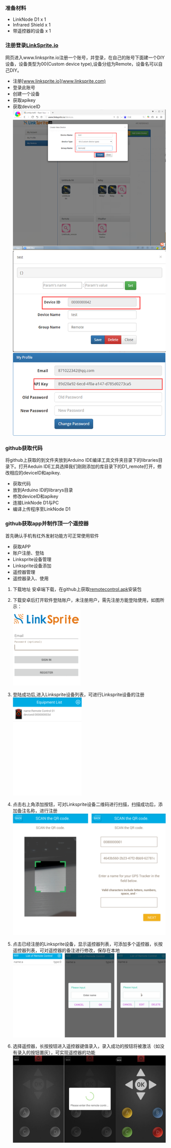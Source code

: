 ### 准备材料
* LinkNode D1 x 1   
* Infrared Shield x 1  
* 带遥控器的设备 x 1  

### 注册登录[LinkSprite.io](www.linksprite.com)
网页进入www.linksprite.io注册一个账号，并登录，在自己的账号下面建一个DIY设备，设备类型为00(Custom device type),设备分组为Remote，设备名可以自己DIY。   
* 注册[www.linksprite.io](www.linksprite.com)
* 登录此账号  
* 创建一个设备
* 获取apikey
* 获取deviceID   
![注册LinkSprite设备](picture/1.png)  
![获取deviceID](picture/2.png)  
![获取apikey](picture/3.png)  
 
### github获取代码
将github上获取的到文件夹放到Arduino IDE编译工具文件夹目录下的libraries目录下。打开Aeduin IDE工具选择我们刚刚添加的库目录下的D1_remote打开，修改相应的deviceID和apikey.
* 获取代码
* 放到Arduino ID的librarys目录
* 修改deviceID和apikey
* 连接LinkNode D1与PC
* 编译上传程序至LinkNode D1

### github获取app并制作顶一个遥控器  
首先确认手机有红外发射功能方可正常使用软件
* 获取APP
* 账户注册、登陆
* Linksprite设备管理
* Linksprite设备添加
* 遥控器管理
* 遥控器录入、使用

1. 下载地址
安卓端下载，在github上获取[remotecontrol.apk](www.linksprite.com)安装包

2. 下载安卓后打开软件登陆账户，未注册用户，需先注册方能登陆使用，如图所示：  
![用户登陆](picture/5.png)

3. 登陆成功后,进入Linksprite设备列表，可进行Linksprite设备的注册  
![Linksprite设备列表](picture/6.png)

4. 点击右上角添加按钮，可对Linksprite设备二维码进行扫描，扫描成功后，添加备注名称，进行注册  
 ![Linksprite设备二维码扫描注册](picture/7.png)

5. 点击已经注册的Linksprite设备，显示遥控器列表，可添加多个遥控器，长按遥控器列表，可对遥控器的备注进行修改，保存在本地  
![Linksprite设备遥控器管理](picture/8.png)

6. 选择遥控器，长按按钮进入遥控器键值录入，录入成功的按钮将被激活（如没有录入的按钮置灰），可实现遥控器的功能  
![遥控器录入、使用](picture/9.png)
